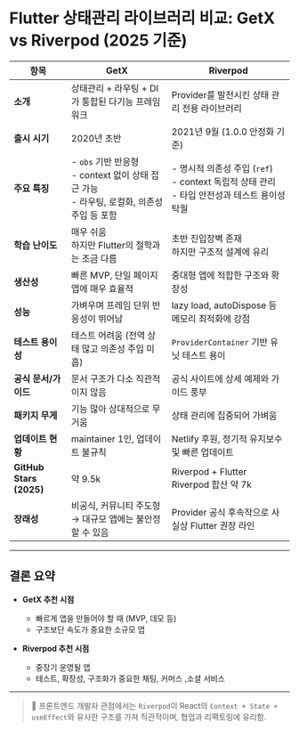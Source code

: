 # Flutter 상태관리 라이브러리 비교: GetX vs Riverpod (2025 기준)

| 항목                    | GetX                                                                                          | Riverpod                                                                                         |
| ----------------------- | --------------------------------------------------------------------------------------------- | ------------------------------------------------------------------------------------------------ |
| **소개**                | 상태관리 + 라우팅 + DI가 통합된 다기능 프레임워크                                             | Provider를 발전시킨 상태 관리 전용 라이브러리                                                    |
| **출시 시기**           | 2020년 초반                                                                                   | 2021년 9월 (1.0.0 안정화 기준)                                                                   |
| **주요 특징**           | - `obs` 기반 반응형<br>- context 없이 상태 접근 가능<br>- 라우팅, 로컬화, 의존성 주입 등 포함 | - 명시적 의존성 주입 (`ref`)<br>- context 독립적 상태 관리<br>- 타입 안전성과 테스트 용이성 탁월 |
| **학습 난이도**         | 매우 쉬움<br>하지만 Flutter의 철학과는 조금 다름                                              | 초반 진입장벽 존재<br>하지만 구조적 설계에 유리                                                  |
| **생산성**              | 빠른 MVP, 단일 페이지 앱에 매우 효율적                                                        | 중대형 앱에 적합한 구조와 확장성                                                                 |
| **성능**                | 가벼우며 프레임 단위 반응성이 뛰어남                                                          | lazy load, autoDispose 등 메모리 최적화에 강점                                                   |
| **테스트 용이성**       | 테스트 어려움 (전역 상태 많고 의존성 주입 미흡)                                               | `ProviderContainer` 기반 유닛 테스트 용이                                                        |
| **공식 문서/가이드**    | 문서 구조가 다소 직관적이지 않음                                                              | 공식 사이트에 상세 예제와 가이드 풍부                                                            |
| **패키지 무게**         | 기능 많아 상대적으로 무거움                                                                   | 상태 관리에 집중되어 가벼움                                                                      |
| **업데이트 현황**       | maintainer 1인, 업데이트 불규칙                                                               | Netlify 후원, 정기적 유지보수 및 빠른 업데이트                                                   |
| **GitHub Stars (2025)** | 약 9.5k                                                                                       | Riverpod + Flutter Riverpod 합산 약 7k                                                           |
| **장래성**              | 비공식, 커뮤니티 주도형<br>→ 대규모 앱에는 불안정할 수 있음                                   | Provider 공식 후속작으로 사실상 Flutter 권장 라인                                                |

---

## 결론 요약

- **GetX 추천 시점**

  - 빠르게 앱을 만들어야 할 때 (MVP, 데모 등)
  - 구조보단 속도가 중요한 소규모 앱

- **Riverpod 추천 시점**
  - 중장기 운영될 앱
  - 테스트, 확장성, 구조화가 중요한 채팅, 커머스 ,소셜 서비스

---

> 🔧 프론트엔드 개발자 관점에서는 `Riverpod`이 React의 `Context + State + useEffect`와 유사한 구조를 가져 직관적이며, 협업과 리팩토링에 유리함.
